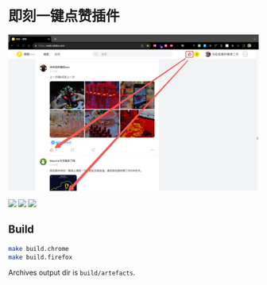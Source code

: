 # 即刻一键点赞插件

![Preview](./screenshots/jike-kudoalll-cover.png)

[![](https://img.shields.io/chrome-web-store/v/llppkbngpglccdghbgojpocjbmdcpgfa.svg?logo=google-chrome&style=flat)](https://chrome.google.com/webstore/detail/%E5%8D%B3%E5%88%BB%E4%B8%80%E9%94%AE%E7%82%B9%E8%B5%9E/llppkbngpglccdghbgojpocjbmdcpgfa) [![](https://img.shields.io/chrome-web-store/rating/llppkbngpglccdghbgojpocjbmdcpgfa.svg?logo=google-chrome&style=flat)](https://chrome.google.com/webstore/detail/%E5%8D%B3%E5%88%BB%E4%B8%80%E9%94%AE%E7%82%B9%E8%B5%9E/llppkbngpglccdghbgojpocjbmdcpgfa) [![](https://img.shields.io/chrome-web-store/users/llppkbngpglccdghbgojpocjbmdcpgfa.svg?logo=google-chrome&style=flat)](https://chrome.google.com/webstore/detail/%E5%8D%B3%E5%88%BB%E4%B8%80%E9%94%AE%E7%82%B9%E8%B5%9E/llppkbngpglccdghbgojpocjbmdcpgfa)

## Build

```bash
make build.chrome
make build.firefox
```

Archives output dir is `build/artefacts`.
